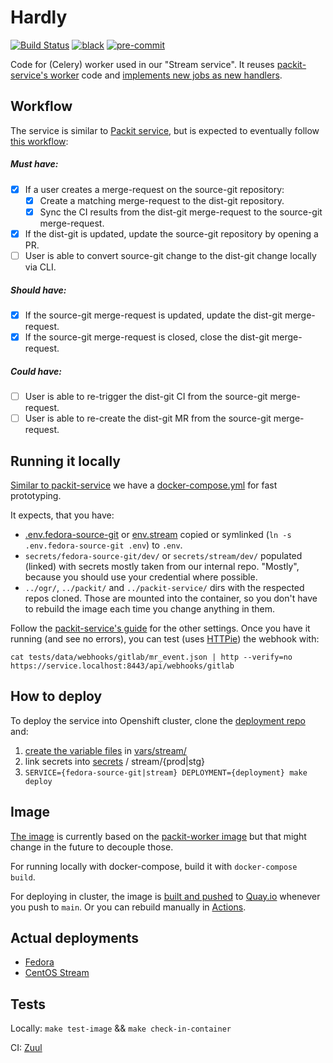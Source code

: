 # Hardly

[![Build Status](https://zuul-ci.org/gated.svg)](https://softwarefactory-project.io/zuul/t/packit-service/project/github.com/packit/hardly)
[![black](https://img.shields.io/badge/code%20style-black-000000.svg)](https://github.com/psf/black)
[![pre-commit](https://img.shields.io/badge/pre--commit-enabled-brightgreen?logo=pre-commit&logoColor=white)](https://github.com/pre-commit/pre-commit)

Code for (Celery) worker used in our "Stream service".
It reuses [packit-service's worker](https://github.com/packit/packit-service/tree/main/packit_service/worker)
code and [implements new jobs as new handlers](https://github.com/packit/research/tree/main/split-the-stream#2-separate-workers).

## Workflow

The service is similar to [Packit service](https://github.com/packit/packit-service),
but is expected to eventually follow [this workflow](https://github.com/packit/research/tree/main/split-the-stream#what-does-the-source-git-workflow-mean):

##### Must have:

- [x] If a user creates a merge-request on the source-git repository:
  - [x] Create a matching merge-request to the dist-git repository.
  - [x] Sync the CI results from the dist-git merge-request to the source-git merge-request.
- [x] If the dist-git is updated, update the source-git repository by opening a PR.
- [ ] User is able to convert source-git change to the dist-git change locally via CLI.

##### Should have:

- [x] If the source-git merge-request is updated, update the dist-git merge-request.
- [x] If the source-git merge-request is closed, close the dist-git merge-request.

##### Could have:

- [ ] User is able to re-trigger the dist-git CI from the source-git merge-request.
- [ ] User is able to re-create the dist-git MR from the source-git merge-request.

## Running it locally

[Similar to packit-service](https://github.com/packit/packit-service/blob/main/CONTRIBUTING.md#running-packit-service-locally)
we have a [docker-compose.yml](docker-compose.yml) for fast prototyping.

It expects, that you have:

- [.env.fedora-source-git](.env.fedora-source-git) or [env.stream](.env.stream)
  copied or symlinked (`ln -s .env.fedora-source-git .env`) to `.env`.
- `secrets/fedora-source-git/dev/` or `secrets/stream/dev/` populated (linked)
  with secrets mostly taken from our internal repo.
  "Mostly", because you should use your credential where possible.
- `../ogr/`, `../packit/` and `../packit-service/` dirs with the respected repos cloned.
  Those are mounted into the container, so you don't have to
  rebuild the image each time you change anything in them.

Follow the [packit-service's guide](https://github.com/packit/packit-service/blob/main/CONTRIBUTING.md#running-packit-service-locally)
for the other settings. Once you have it running (and see no errors), you can test (uses [HTTPie](https://httpie.io)) the webhook with:

    cat tests/data/webhooks/gitlab/mr_event.json | http --verify=no https://service.localhost:8443/api/webhooks/gitlab

## How to deploy

To deploy the service into Openshift cluster,
clone the [deployment repo](https://github.com/packit/deployment) and:

1. [create the variable files](https://github.com/packit/deployment/tree/main/vars) in [vars/stream/](https://github.com/packit/deployment/tree/main/vars/stream)
2. link secrets into [secrets](https://github.com/packit/deployment/tree/main/secrets) / stream/{prod|stg}
3. `SERVICE={fedora-source-git|stream} DEPLOYMENT={deployment} make deploy`

## Image

[The image](files/Containerfile) is currently based on the
[packit-worker image](https://github.com/packit/packit-service/blob/main/files/docker/Dockerfile.worker)
but that might change in the future to decouple those.

For running locally with docker-compose, build it with `docker-compose build`.

For deploying in cluster, the image is
[built and pushed](.github/workflows/rebuild-and-push-images.yml)
to [Quay.io](https://quay.io/repository/packit/hardly) whenever you push to `main`.
Or you can rebuild manually in
[Actions](https://github.com/packit/hardly/actions/workflows/rebuild-and-push-images.yml).

## Actual deployments

- [Fedora](https://github.com/packit/deployment/blob/main/docs/fedora-source-git.md)
- [CentOS Stream](https://github.com/packit/deployment/blob/main/docs/centos-stream-source-git.md)

## Tests

Locally: `make test-image` && `make check-in-container`

CI: [Zuul](.zuul.yaml)
